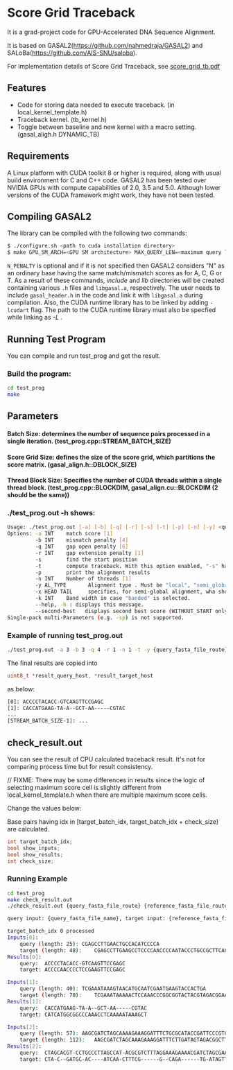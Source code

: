 # Score Grid Traceback
It is a grad-project code for GPU-Accelerated DNA Sequence Alignment.

It is based on GASAL2(https://github.com/nahmedraja/GASAL2) and SALoBa(https://github.com/AIS-SNU/saloba).

For implementation details of Score Grid Traceback, see [score_grid_tb.pdf](paper/score_grid_tb.pdf)

## Features
- Code for storing data needed to execute traceback. (in local_kernel_template.h)
- Traceback kernel. (tb_kernel.h)
- Toggle between baseline and new kernel with a macro setting. (gasal_aligh.h DYNAMIC_TB)

## Requirements
A Linux platform with CUDA toolkit 8 or higher is required, along with usual build environment for C and C++ code. GASAL2 has been tested over NVIDIA GPUs with compute capabilities of 2.0, 3.5 and 5.0. Although lower versions of the CUDA framework might work, they have not been tested.

## Compiling GASAL2
The library can be compiled with the following two commands:

```bash
$ ./configure.sh <path to cuda installation directory>
$ make GPU_SM_ARCH=<GPU SM architecture> MAX_QUERY_LEN=<maximum query length> N_CODE=<code for "N", e.g. 0x4E if the bases are represented by ASCII characters> [N_PENALTY=<penalty for aligning "N" against any other base>]
```

`N_PENALTY` is optional and if it is not specified then GASAL2 considers "N" as an ordinary base having the same match/mismatch scores as for A, C, G or T. As a result of these commands, *include* and *lib* directories will be created containing various `.h` files and `libgasal.a`, respectively. The user needs to include `gasal_header.h` in the code and link it with `libgasal.a` during compilation. Also, the CUDA runtime library has to be linked by adding `-lcudart` flag. The path to the CUDA runtime library must also be specfied while linking as *-L <path to CUDA lib64 directory>*.

## Running Test Program
You can compile and run test_prog and get the result.

### Build the program:
```bash
cd test_prog
make
```

## Parameters
#### Batch Size: determines the number of sequence pairs processed in a single iteration. (test_prog.cpp::STREAM_BATCH_SIZE)

#### Score Grid Size: defines the size of the score grid, which partitions the score matrix. (gasal_align.h::DBLOCK_SIZE)

#### Thread Block Size: Specifies the number of CUDA threads within a single thread block. (test_prog.cpp::BLOCKDIM, gasal_align.cu::BLOCKDIM (2 should be the same))


### ./test_prog.out -h shows:
```bash
Usage: ./test_prog.out [-a] [-b] [-q] [-r] [-s] [-t] [-p] [-n] [-y] <query_batch.fasta> <target_batch.fasta>
Options: -a INT    match score [1]
         -b INT    mismatch penalty [4]
         -q INT    gap open penalty [6]
         -r INT    gap extension penalty [1]
         -s        find the start position
         -t        compute traceback. With this option enabled, "-s" has no effect as start position will always be computed with traceback
         -p        print the alignment results
         -n INT    Number of threads [1]
         -y AL_TYPE       Alignment type . Must be "local", "semi_global", "global", "ksw"
         -x HEAD TAIL     specifies, for semi-global alignment, wha should be skipped for heads and tails of the sequences. (NONE, QUERY, TARGET, BOTH)
         -k INT    Band width in case "banded" is selected.
         --help, -h : displays this message.
         --second-best   displays second best score (WITHOUT_START only).
Single-pack multi-Parameters (e.g. -sp) is not supported.
```

### Example of running test_prog.out
```bash
./test_prog.out -a 3 -b 3 -q 4 -r 1 -n 1 -t -y {query_fasta_file_route} {reference_fasta_file_route}
```

The final results are copied into

```cpp
uint8_t *result_query_host, *result_target_host
```

as below:
```bash
[0]: ACCCCTACACC-GTCAAGTTCCGAGC
[1]: CACCATGAAG-TA-A--GCT-AA-----CGTAC
...
[STREAM_BATCH_SIZE-1]: ...
```


## check_result.out
You can see the result of CPU calculated traceback result. It's not for comparing process time but for result consistency.

// FIXME:
There may be some differences in results since the logic of selecting maximum score cell is slightly different from local_kernel_template.h when there are multiple maximum score cells.

Change the values below:

Base pairs having idx in [target_batch_idx, target_batch_idx + check_size) are calculated.
```cpp
int target_batch_idx;
bool show_inputs;
bool show_results;
int check_size;
```

### Running Example
```bash
cd test_prog
make check_result.out
./check_result.out {query_fasta_file_route} {reference_fasta_file_route}

query input: {query_fasta_file_name}, target input: {reference_fasta_file_name}

target_batch_idx 0 processed
Inputs[0]:
	query (length: 25):	CGAGCCTTGAACTGCCACATCCCCA
	target (length: 48):	CGAGCCTTGAAGCCTCCCCAACCCCAATACCCTGCCGCTTCACCCTAA
Results[0]:
	query:	ACCCCTACACC-GTCAAGTTCCGAGC
	target:	ACCCCAACCCCTCCGAAGTTCCGAGC

Inputs[1]:
	query (length: 40):	TCGAAATAAAGTAACATGCAATCGAATGAAGTACCACTGA
	target (length: 78):	TCGAAATAAAAACTCCAAACCCGGCGGTACTACGTAGACGGAAGACGGAAACATCCTCAAAACCGAGGAGTACGGATA
Results[1]:
	query:	CACCATGAAG-TA-A--GCT-AA-----CGTAC
	target:	CATCATGGCGGCCCAAACCTCAAAAATAAAGCT

Inputs[2]:
	query (length: 57):	AAGCGATCTAGCAAAAGAAAGGATTTCTGCGCATACCGATTCCCGTCCTGCACGATC
	target (length: 112):	AAGCGATCTAGCAAAGAAAGGATTTCTTGATAGTAGACGGCTTTCAACTACACGTAGCATCTGACCCAATATAAGGGAAGGGCCCCAAACACGTAAGCATAAAACCGCGGAC
Results[2]:
	query:	CTAGCACGT-CCTGCCCTTAGCCAT-ACGCGTCTTTAGGAAAGAAAACGATCTAGCGAA
	target:	CTA-C--GATGC-AC----ATCAA-CTTTCG------G--CAGA------TG-ATAGTT
```